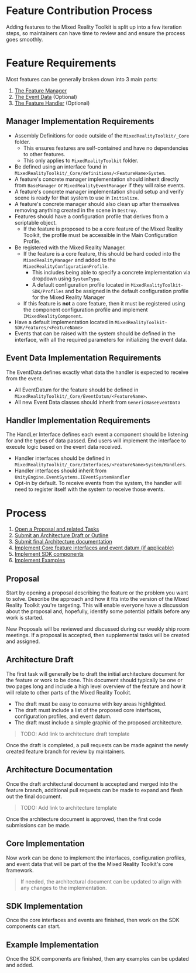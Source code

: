 # Feature Contribution Process

Adding features to the Mixed Reality Toolkit is split up into a few iteration steps, so maintainers can have time to review and and ensure the process goes smoothly.

# Feature Requirements

Most features can be generally broken down into 3 main parts:

1. [The Feature Manager](#manager-implementation-requirements)
2. [The Event Data](#event-data-implementation-requirements) (Optional)
3. [The Feature Handler](#handler-implementation-requirements) (Optional)

## Manager Implementation Requirements

* Assembly Definitions for code outside of the `MixedRealityToolkit/_Core` folder.
    * This ensures features are self-contained and have no dependencies to other features.
    * This only applies to `MixedRealityToolkit` folder.
* Be defined using an interface found in `MixedRealityToolkit/_Core/definitions/<FeatureName>System`.
* A feature's concrete manager implementation should inherit directly from `BaseManager` or `MixedRealityEventManager` if they will raise events.
* A feature's concrete manager implementation should setup and verify scene is ready for that system to use in `Initialize`.
* A feature's concrete manager should also clean up after themselves removing anything created in the scene in `Destroy`.
* Features should have a configuration profile that derives from a scriptable object.
    * If the feature is proposed to be a core feature of the Mixed Reality Toolkit, the profile must be accessible in the Main Configuration Profile.
* Be registered with the Mixed Reality Manager.
    * If the feature is a core feature, this should be hard coded into the `MixedRealityManager` and added to the `MixedRealityConfigurationProfile`.
        * This includes being able to specify a concrete implementation via dropdown using `SystemType`.
        * A default configuration profile located in `MixedRealityToolkit-SDK/Profiles` and be assigned in the default configuration profile for the Mixed Reality Manager
    * If this feature is **not** a core feature, then it must be registered using the component configuration profile and implement `IMixedRealityComponent`.
* Have a default implementation located in `MixedRealityToolkit-SDK/Features/<FeatureName>`
* Events that can be raised with the system should be defined in the interface, with all the required parameters for initializing the event data.

## Event Data Implementation Requirements
The EventData defines exactly what data the handler is expected to receive from the event.

* All EventDatum for the feature should be defined in `MixedRealityToolkit/_Core/EventDatum/<FeatureName>`.
* All new Event Data classes should inherit from `GenericBaseEventData`

## Handler Implementation Requirements

The HandLer Interface defines each event a component should be listening for and the types of data passed. End users will implement the interface to execute logic based on the event data received.

* Handler interfaces should be defined in `MixedRealityToolkit/_Core/Interfaces/<FeatureName>System/Handlers`.
* Handler interfaces should inherit from `UnityEngine.EventSystems.IEventSystemHandler`
* Opt-in by default. To receive events from the system, the handler will need to register itself with the system to receive those events.

# Process

1. [Open a Proposal and related Tasks](#proposal)
2. [Submit an Architecture Draft or Outline](#architecture-draft)
3. [Submit final Architecture documentation](#architecture-documentation)
4. [Implement Core feature interfaces and event datum (if applicable)](#core-implementation)
5. [Implement SDK components](#sdk-implementation)
6. [Implement Examples](#example-implementation)

## Proposal

 Start by opening a proposal describing the feature or the problem you want to solve. Describe the approach and how it fits into the version of the Mixed Reality Toolkit you're targeting. This will enable everyone have a discussion about the proposal and, hopefully, identify some potential pitfalls before any work is started.

 New Proposals will be reviewed and discussed during our weekly ship room meetings. If a proposal is accepted, then supplemental tasks will be created and assigned.

## Architecture Draft

The first task will generally be to draft the initial architecture document for the feature or work to be done. This document should typically be one or two pages long and include a high level overview of the feature and how it will relate to other parts of the Mixed Reality Toolkit.

* The draft must be easy to consume with key areas highlighted.
* The draft must include a list of the proposed core interfaces, configuration profiles, and event datum.
* The draft must include a simple graphic of the proposed architecture.

>TODO: Add link to architecture draft template

Once the draft is completed, a pull requests can be made against the newly created feature branch for review by maintainers.

## Architecture Documentation

Once the draft architectural document is accepted and merged into the feature branch, additional pull requests can be made to expand and flesh out the final document.

>TODO: Add link to architecture template

Once the architecture document is approved, then the first code submissions can be made.

## Core Implementation

Now work can be done to implement the interfaces, configuration profiles, and event data that will be part of the the Mixed Reality Toolkit's core framework.

>If needed, the architectural document can be updated to align with any changes to the implementation.

## SDK Implementation

Once the core interfaces and events are finished, then work on the SDK components can start.

## Example Implementation

Once the SDK components are finished, then any examples can be updated and added.
